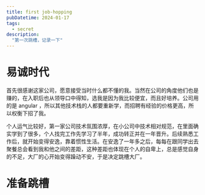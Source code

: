 ```yaml
---
title: first job-hopping
pubDatetime: 2024-01-17
tags:
  - secret
description:
  "第一次跳槽，记录一下"
---
```


# 易诚时代

​	首先很感谢这家公司，愿意接受当时什么都不懂的我。当然在公司的角度他们也是赚的，在入职后也从领导口中得知，选我是因为我比较便宜，而且好培养。公司用的是 angular ，所以其他技术栈的人都要重新学，而招聘有经验的价格更高，所以权衡下招了我。

​	个人运气比较好，第一家公司技术氛围浓厚，在小公司中技术相对规范，在里面确实学到了很多，个人找完工作先学习了半年，成功转正并在一年晋升。后续熟悉工作后，就开始变得安逸，靠着惯性生活。在安逸了一年多之后，每每在跟同学出去聚餐总会看到我和他之间的差距，这种差距也体现在个人的自卑上，总是感觉自身的不足，大厂的心开始变得躁动不安，于是决定跳槽大厂。

# 准备跳槽

​	